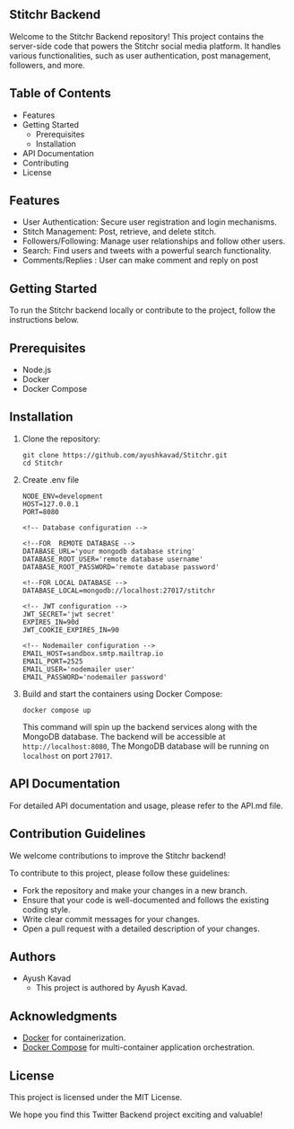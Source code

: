 ## Stitchr Backend

Welcome to the Stitchr Backend repository! This project contains the server-side code that powers the Stitchr social media platform. It handles various functionalities, such as user authentication, post management, followers, and more.

## Table of Contents

- Features
- Getting Started
  - Prerequisites
  - Installation
- API Documentation
- Contributing
- License

## Features

- User Authentication: Secure user registration and login mechanisms.
- Stitch Management: Post, retrieve, and delete stitch.
- Followers/Following: Manage user relationships and follow other users.
- Search: Find users and tweets with a powerful search functionality.
- Comments/Replies : User can make comment and reply on post

## Getting Started

To run the Stitchr backend locally or contribute to the project, follow the instructions below.

## Prerequisites

- Node.js
- Docker
- Docker Compose

## Installation

1.  Clone the repository:

    ```shell
    git clone https://github.com/ayushkavad/Stitchr.git
    cd Stitchr
    ```

2.  Create .env file

    ```dotenv
    NODE_ENV=development
    HOST=127.0.0.1
    PORT=8080

    <!-- Database configuration -->

    <!--FOR  REMOTE DATABASE -->
    DATABASE_URL='your mongodb database string'
    DATABASE_ROOT_USER='remote database username'
    DATABASE_ROOT_PASSWORD='remote database password'

    <!--FOR LOCAL DATABASE -->
    DATABASE_LOCAL=mongodb://localhost:27017/stitchr

    <!-- JWT configuration -->
    JWT_SECRET='jwt secret'
    EXPIRES_IN=90d
    JWT_COOKIE_EXPIRES_IN=90

    <!-- Nodemailer configuration -->
    EMAIL_HOST=sandbox.smtp.mailtrap.io
    EMAIL_PORT=2525
    EMAIL_USER='nodemailer user'
    EMAIL_PASSWORD='nodemailer password'

    ```

3.  Build and start the containers using Docker Compose:

    ```shell
    docker compose up
    ```

    This command will spin up the backend services along with the MongoDB database. The backend will be accessible at `http://localhost:8080`, The MongoDB database will be running on `localhost` on port `27017`.

## API Documentation

For detailed API documentation and usage, please refer to the API.md file.

## Contribution Guidelines

We welcome contributions to improve the Stitchr backend!

To contribute to this project, please follow these guidelines:

- Fork the repository and make your changes in a new branch.
- Ensure that your code is well-documented and follows the existing coding style.
- Write clear commit messages for your changes.
- Open a pull request with a detailed description of your changes.

## Authors

- Ayush Kavad
  - This project is authored by Ayush Kavad.

## Acknowledgments

- [Docker](https://www.docker.com/) for containerization.
- [Docker Compose](https://docs.docker.com/compose/) for multi-container application orchestration.

## License

This project is licensed under the MIT License.

We hope you find this Twitter Backend project exciting and valuable!
